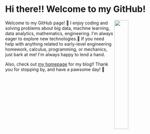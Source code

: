 # Hi there!! Welcome to my GitHub! 

<img src='https://github.com/jarondlk/jarondlk/blob/main/alfyn_hadoop.png' align='right' width='30%'>

Welcome to my GitHub page! 🐶 I enjoy coding and solving problems about big data, machine learning, data analytics, mathematics, engineering. I'm always eager to explore new technologies.🐾 If you need help with anything related to early-level engineering homework, calculus, programming, or mechanics, just bark at me! I'm always happy to lend a hand.

Also, check out [my homepage](https://www.jaronchai.com) for my blog!!
Thank you for stopping by, and have a pawsome day! 🌟
